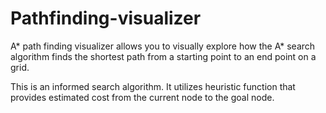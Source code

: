 # Pathfinding-visualizer
A* path finding visualizer allows you to visually explore how the A* search algorithm finds the shortest path from a starting point to an end point on a grid. 

This is an informed search algorithm. It utilizes heuristic function that provides estimated cost from the current node to the goal node.
